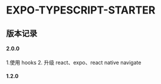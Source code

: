 # EXPO-TYPESCRIPT-STARTER

## 版本记录

#### 2.0.0

1.使用 hooks 2. 升级 react、expo、react native navigate

#### 1.2.0
